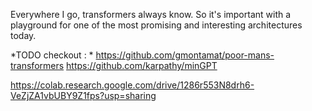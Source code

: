 Everywhere I go, transformers always know. So it's important with a playground for one of the most promising and interesting architectures today.

*TODO checkout : *
https://github.com/gmontamat/poor-mans-transformers
https://github.com/karpathy/minGPT

https://colab.research.google.com/drive/1286r553N8drh6-VeZjZA1vbUBY9Z1fps?usp=sharing
